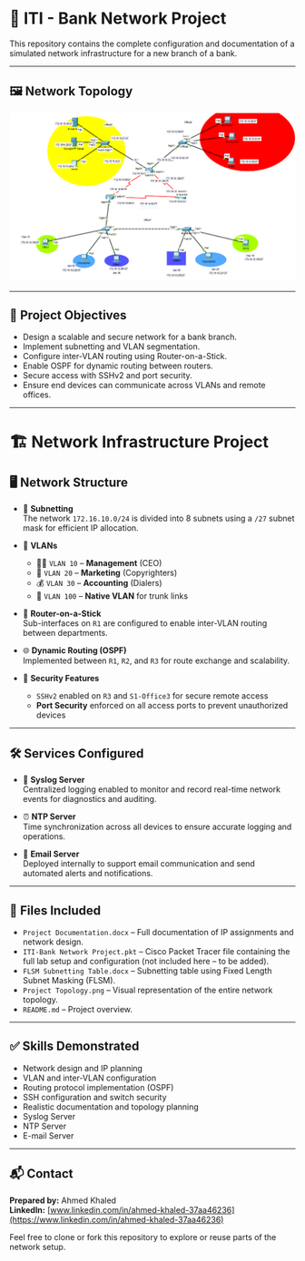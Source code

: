 # 🏦 ITI - Bank Network Project

This repository contains the complete configuration and documentation of a simulated network infrastructure for a new branch of a bank.

---

## 🖼️ Network Topology

![Project Topology](https://github.com/AhmedKhaledElshahat/ITI-Bank-Network-Project/blob/master/ITI%20CCNA.png)

---

## 🔧 Project Objectives

- Design a scalable and secure network for a bank branch.
- Implement subnetting and VLAN segmentation.
- Configure inter-VLAN routing using Router-on-a-Stick.
- Enable OSPF for dynamic routing between routers.
- Secure access with SSHv2 and port security.
- Ensure end devices can communicate across VLANs and remote offices.

---

# 🏗️ Network Infrastructure Project

## 🖥️ Network Structure

- 🧮 **Subnetting**  
  The network `172.16.10.0/24` is divided into 8 subnets using a `/27` subnet mask for efficient IP allocation.

- 🧾 **VLANs**  
  - 🧑‍💼 `VLAN 10` – **Management** (CEO)  
  - 💼 `VLAN 20` – **Marketing** (Copyrighters)  
  - 💰 `VLAN 30` – **Accounting** (Dialers)  
  - 🔗 `VLAN 100` – **Native VLAN** for trunk links

- 🚦 **Router-on-a-Stick**  
  Sub-interfaces on `R1` are configured to enable inter-VLAN routing between departments.

- 🌐 **Dynamic Routing (OSPF)**  
  Implemented between `R1`, `R2`, and `R3` for route exchange and scalability.

- 🔐 **Security Features**  
  - `SSHv2` enabled on `R3` and `S1-Office3` for secure remote access  
  - **Port Security** enforced on all access ports to prevent unauthorized devices

---

## 🛠️ Services Configured

- 📝 **Syslog Server**  
  Centralized logging enabled to monitor and record real-time network events for diagnostics and auditing.

- ⏰ **NTP Server**  
  Time synchronization across all devices to ensure accurate logging and operations.

- 📧 **Email Server**  
  Deployed internally to support email communication and send automated alerts and notifications.


---

## 📁 Files Included

- `Project Documentation.docx` – Full documentation of IP assignments and network design.
- `ITI-Bank Network Project.pkt` – Cisco Packet Tracer file containing the full lab setup and configuration (not included here – to be added).
- `FLSM Subnetting Table.docx` – Subnetting table using Fixed Length Subnet Masking (FLSM).
- `Project Topology.png` – Visual representation of the entire network topology.
- `README.md` – Project overview.

---

## ✅ Skills Demonstrated

- Network design and IP planning
- VLAN and inter-VLAN configuration
- Routing protocol implementation (OSPF)
- SSH configuration and switch security
- Realistic documentation and topology planning
-  Syslog Server
-  NTP Server
-  E-mail Server

---

## 📬 Contact

**Prepared by:** Ahmed Khaled  
**LinkedIn:** [www.linkedin.com/in/ahmed-khaled-37aa46236](https://www.linkedin.com/in/ahmed-khaled-37aa46236)

Feel free to clone or fork this repository to explore or reuse parts of the network setup.
